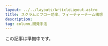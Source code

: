 ```yaml
---
layout: ../../layouts/ArticleLayout.astro
title: スクラムとフロー効率、フィーチャーチーム構想
description:
tag: column,開発手法
---
```


この記事は準備中です。
